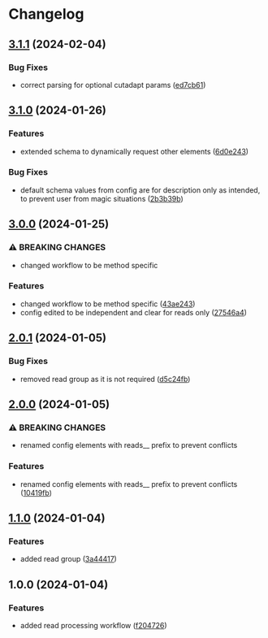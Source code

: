# Changelog

## [3.1.1](https://github.com/xsitarcik/reads/compare/v3.1.0...v3.1.1) (2024-02-04)


### Bug Fixes

* correct parsing for optional cutadapt params ([ed7cb61](https://github.com/xsitarcik/reads/commit/ed7cb61b92974da0486f426bcc474cd9b841a068))

## [3.1.0](https://github.com/xsitarcik/reads/compare/v3.0.0...v3.1.0) (2024-01-26)


### Features

* extended schema to dynamically request other elements ([6d0e243](https://github.com/xsitarcik/reads/commit/6d0e243b77c9d1dfe32e218a571dc75afeb6bff7))


### Bug Fixes

* default schema values from config are for description only as intended, to prevent user from magic situations ([2b3b39b](https://github.com/xsitarcik/reads/commit/2b3b39b5a2b986b08c7801ce2a514418eca13135))

## [3.0.0](https://github.com/xsitarcik/reads/compare/v2.0.1...v3.0.0) (2024-01-25)


### ⚠ BREAKING CHANGES

* changed workflow to be method specific

### Features

* changed workflow to be method specific ([43ae243](https://github.com/xsitarcik/reads/commit/43ae24301194d4816774952ff96c7cc6664cf075))
* config edited to be independent and clear for reads only ([27546a4](https://github.com/xsitarcik/reads/commit/27546a4631d344a87d8a2b0730d076f1710b0225))

## [2.0.1](https://github.com/xsitarcik/reads/compare/v2.0.0...v2.0.1) (2024-01-05)


### Bug Fixes

* removed read group as it is not required ([d5c24fb](https://github.com/xsitarcik/reads/commit/d5c24fb344970c176a27b401d8e54b81e3757670))

## [2.0.0](https://github.com/xsitarcik/reads/compare/v1.1.0...v2.0.0) (2024-01-05)


### ⚠ BREAKING CHANGES

* renamed config elements with reads__ prefix to prevent conflicts

### Features

* renamed config elements with reads__ prefix to prevent conflicts ([10419fb](https://github.com/xsitarcik/reads/commit/10419fb82491d98d2b9a20a9b1767dbbb7fb9646))

## [1.1.0](https://github.com/xsitarcik/reads/compare/v1.0.0...v1.1.0) (2024-01-04)


### Features

* added read group ([3a44417](https://github.com/xsitarcik/reads/commit/3a444178e36223897f92ba3dd90968a9b1f1c662))

## 1.0.0 (2024-01-04)


### Features

* added read processing workflow ([f204726](https://github.com/xsitarcik/reads/commit/f20472652f67a8fd89f26431c82e2aafd828f877))
